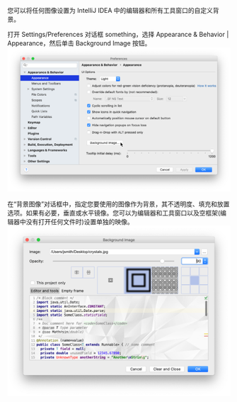 您可以将任何图像设置为 IntelliJ IDEA 中的编辑器和所有工具窗口的自定义背景。

打开 Settings/Preferences 对话框 something，选择 Appearance & Behavior | Appearance，然后单击 Background Image 按钮。![background_image_prefs.png](/images/background-setting-idea/1fb612745213c8fd9c09b79a56a2f4dc.png)

在“背景图像”对话框中，指定您要使用的图像作为背景，其不透明度、填充和放置选项。如果有必要，垂直或水平镜像。您可以为编辑器和工具窗口以及空框架(编辑器中没有打开任何文件时)设置单独的映像。<br />![background_image.png](/images/background-setting-idea/16d9d90248d28f0981537a6394f50c9a.png)

